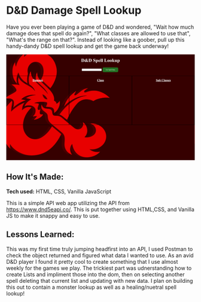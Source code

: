 # D&D Damage Spell Lookup
Have you ever been playing a game of D&D and wondered, "Wait how much damage does that spell do again?", "What classes are allowed to use that", "What's the range on that?". Instead of looking like a goober, pull up this handy-dandy D&D spell lookup and get the game back underway!


![alt tag](_G__100Devs_D-D-Spell-Lookup-main_D-D-Spell-Lookup-main_index.html.png)

## How It's Made:

**Tech used:** HTML, CSS, Vanilla JavaScript

This is a simple API web app utilizing the API from https://www.dnd5eapi.co/. This is put together using HTML,CSS, and Vanilla JS to make it snappy and easy to use.

## Lessons Learned:

This was my first time truly jumping headfirst into an API, I used Postman to check the object returned and figured what data I wanted to use. As an avid D&D player I found it pretty cool to create something that I use almost weekly for the games we play. The trickiest part was udnerstanding how to create Lists and impliment those into the dom, then on selecting another spell deleting that current list and updating with new data. I plan on building this out to contain a monster lookup as well as a healing/nuetral spell lookup!
